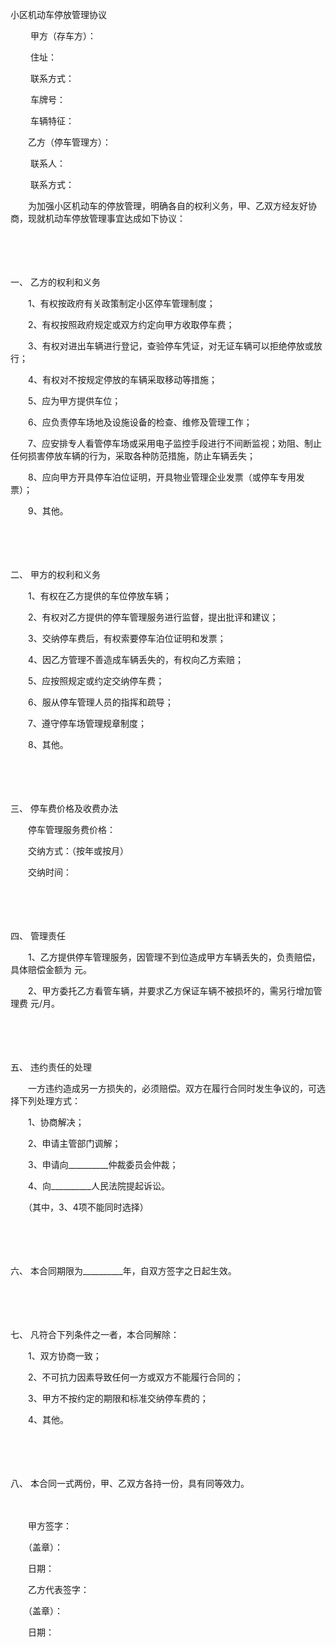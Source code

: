 



小区机动车停放管理协议



 

　　 甲方（存车方）：

　　 住址：

　　 联系方式：

　　 车牌号：

　　 车辆特征：　 

　　乙方（停车管理方）： 

　　 联系人：

　　 联系方式：　　

　　为加强小区机动车的停放管理，明确各自的权利义务，甲、乙双方经友好协商，现就机动车停放管理事宜达成如下协议： 

　　

　　

一、
乙方的权利和义务 

　　1、有权按政府有关政策制定小区停车管理制度； 

　　2、有权按照政府规定或双方约定向甲方收取停车费； 

　　3、有权对进出车辆进行登记，查验停车凭证，对无证车辆可以拒绝停放或放行； 

　　4、有权对不按规定停放的车辆采取移动等措施； 

　　5、应为甲方提供车位； 

　　6、应负责停车场地及设施设备的检查、维修及管理工作； 

　　7、应安排专人看管停车场或采用电子监控手段进行不间断监视；劝阻、制止任何损害停放车辆的行为，采取各种防范措施，防止车辆丢失； 

　　8、应向甲方开具停车泊位证明，开具物业管理企业发票（或停车专用发票）； 

　　9、其他。

　　

　　

二、
甲方的权利和义务 

　　1、有权在乙方提供的车位停放车辆； 

　　2、有权对乙方提供的停车管理服务进行监督，提出批评和建议； 

　　3、交纳停车费后，有权索要停车泊位证明和发票； 

　　4、因乙方管理不善造成车辆丢失的，有权向乙方索赔； 

　　5、应按照规定或约定交纳停车费； 

　　6、服从停车管理人员的指挥和疏导； 

　　7、遵守停车场管理规章制度； 

　　8、其他。

　　

　　

三、
停车费价格及收费办法 

　　停车管理服务费价格： 

　　交纳方式：（按年或按月） 

　　交纳时间：

　　

　　

四、
管理责任

　　1、乙方提供停车管理服务，因管理不到位造成甲方车辆丢失的，负责赔偿，具体赔偿金额为 元。

　　2、甲方委托乙方看管车辆，并要求乙方保证车辆不被损坏的，需另行增加管理费 元/月。

　　

　　

五、
违约责任的处理 

　　一方违约造成另一方损失的，必须赔偿。双方在履行合同时发生争议的，可选择下列处理方式：

　　1、协商解决；

　　2、申请主管部门调解； 

　　3、申请向__________仲裁委员会仲裁； 

　　4、向__________人民法院提起诉讼。 

　　（其中，3、4项不能同时选择） 

　　

　　

六、
本合同期限为__________年，自双方签字之日起生效。 

　　

　　

七、
凡符合下列条件之一者，本合同解除： 

　　1、双方协商一致；

　　2、不可抗力因素导致任何一方或双方不能履行合同的； 

　　3、甲方不按约定的期限和标准交纳停车费的； 

　　4、其他。

　　

　　

八、
本合同一式两份，甲、乙双方各持一份，具有同等效力。

　　

　　甲方签字：

　　（盖章）：

　　日期：　　

　　乙方代表签字：

　　（盖章）： 

　　日期：

　　

　　